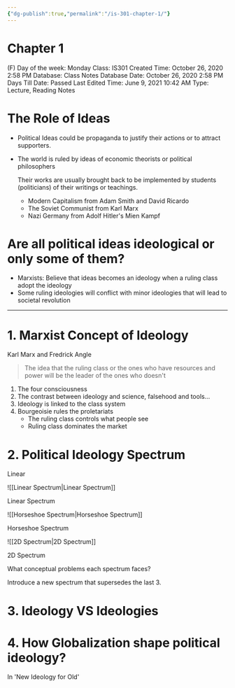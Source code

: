 ```yaml
---
{"dg-publish":true,"permalink":"/is-301-chapter-1/"}
---
```


# Chapter 1

(F) Day of the week: Monday
Class: IS301
Created Time: October 26, 2020 2:58 PM
Database: Class Notes Database
Date: October 26, 2020 2:58 PM
Days Till Date: Passed
Last Edited Time: June 9, 2021 10:42 AM
Type: Lecture, Reading Notes

# The Role of Ideas

- Political Ideas could be propaganda to justify their actions or to attract supporters.
- The world is ruled by ideas of economic theorists or political philosophers
    
    Their works are usually brought back to be implemented by students (politicians) of their writings or teachings.
    
    - Modern Capitalism from Adam Smith and David Ricardo
    - The Soviet Communist from Karl Marx
    - Nazi Germany from Adolf Hitler's Mien Kampf

# Are all political ideas ideological or only some of them?

- Marxists: Believe that ideas becomes an ideology when a ruling class adopt the ideology
- Some ruling ideologies will conflict with minor ideologies that will lead to societal revolution

---

# 1. Marxist Concept of Ideology

Karl Marx and Fredrick Angle

> The idea that the ruling class or the ones who have resources and power will be the leader of the ones who doesn't
> 

1. The four consciousness
2. The contrast between ideology and science, falsehood and tools...
3. Ideology is linked to the class system
4. Bourgeoisie rules the proletariats
    - The ruling class controls what people see
    - Ruling class dominates the market

# 2. Political Ideology Spectrum

Linear

![[Linear Spectrum\|Linear Spectrum]]

Linear Spectrum

![[Horseshoe Spectrum\|Horseshoe Spectrum]]

Horseshoe Spectrum

![[2D Spectrum\|2D Spectrum]]

2D Spectrum

What conceptual problems each spectrum faces?

Introduce a new spectrum that supersedes the last 3.

# 3. Ideology VS Ideologies

# 4. How Globalization shape political ideology?

In 'New Ideology for Old'